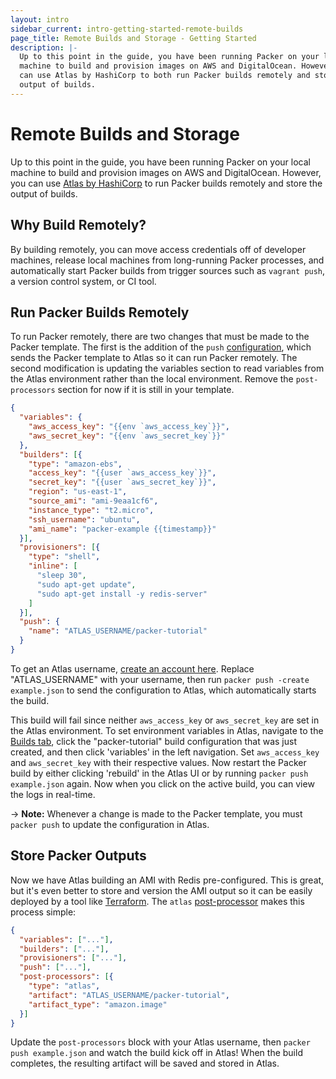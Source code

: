 ```yaml
---
layout: intro
sidebar_current: intro-getting-started-remote-builds
page_title: Remote Builds and Storage - Getting Started
description: |-
  Up to this point in the guide, you have been running Packer on your local
  machine to build and provision images on AWS and DigitalOcean. However, you
  can use Atlas by HashiCorp to both run Packer builds remotely and store the
  output of builds.
---
```


# Remote Builds and Storage

Up to this point in the guide, you have been running Packer on your local
machine to build and provision images on AWS and DigitalOcean. However, you can
use [Atlas by HashiCorp](https://atlas.hashicorp.com) to run Packer builds
remotely and store the output of builds.

## Why Build Remotely?

By building remotely, you can move access credentials off of developer machines,
release local machines from long-running Packer processes, and automatically
start Packer builds from trigger sources such as `vagrant push`, a version
control system, or CI tool.

## Run Packer Builds Remotely

To run Packer remotely, there are two changes that must be made to the Packer
template. The first is the addition of the `push`
[configuration](https://www.packer.io/docs/templates/push.html), which sends the
Packer template to Atlas so it can run Packer remotely. The second modification
is updating the variables section to read variables from the Atlas environment
rather than the local environment. Remove the `post-processors` section for now
if it is still in your template.

```json
{
  "variables": {
    "aws_access_key": "{{env `aws_access_key`}}",
    "aws_secret_key": "{{env `aws_secret_key`}}"
  },
  "builders": [{
    "type": "amazon-ebs",
    "access_key": "{{user `aws_access_key`}}",
    "secret_key": "{{user `aws_secret_key`}}",
    "region": "us-east-1",
    "source_ami": "ami-9eaa1cf6",
    "instance_type": "t2.micro",
    "ssh_username": "ubuntu",
    "ami_name": "packer-example {{timestamp}}"
  }],
  "provisioners": [{
    "type": "shell",
    "inline": [
      "sleep 30",
      "sudo apt-get update",
      "sudo apt-get install -y redis-server"
    ]
  }],
  "push": {
    "name": "ATLAS_USERNAME/packer-tutorial"
  }
}
```

To get an Atlas username, [create an account
here](https://atlas.hashicorp.com/account/new?utm_source=oss&utm_medium=getting-started&utm_campaign=packer).
Replace "ATLAS\_USERNAME" with your username, then run
`packer push -create example.json` to send the configuration to Atlas, which
automatically starts the build.

This build will fail since neither `aws_access_key` or `aws_secret_key` are set
in the Atlas environment. To set environment variables in Atlas, navigate to
the [Builds tab](https://atlas.hashicorp.com/builds), click the
"packer-tutorial" build configuration that was just created, and then click
'variables' in the left navigation. Set `aws_access_key` and `aws_secret_key`
with their respective values. Now restart the Packer build by either clicking
'rebuild' in the Atlas UI or by running `packer push example.json` again. Now
when you click on the active build, you can view the logs in real-time.

-> **Note:** Whenever a change is made to the Packer template, you must
`packer push` to update the configuration in Atlas.

## Store Packer Outputs

Now we have Atlas building an AMI with Redis pre-configured. This is great, but
it's even better to store and version the AMI output so it can be easily
deployed by a tool like [Terraform](https://www.terraform.io). The `atlas`
[post-processor](/docs/post-processors/atlas.html) makes this process simple:

```json
{
  "variables": ["..."],
  "builders": ["..."],
  "provisioners": ["..."],
  "push": ["..."],
  "post-processors": [{
    "type": "atlas",
    "artifact": "ATLAS_USERNAME/packer-tutorial",
    "artifact_type": "amazon.image"
  }]
}
```

Update the `post-processors` block with your Atlas username, then
`packer push example.json` and watch the build kick off in Atlas! When the build
completes, the resulting artifact will be saved and stored in Atlas.
